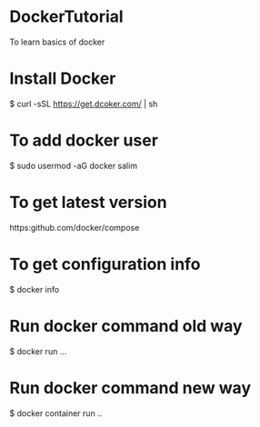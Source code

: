 # DockerTutorial
To learn basics of docker 

# Install Docker
$ curl -sSL https://get.dcoker.com/ | sh

# To add docker user 
$ sudo usermod -aG docker salim

# To get latest version
https:github.com/docker/compose

# To get configuration info
$ docker info

# Run docker command old way
$ docker run ...

# Run docker command new way
$ docker container run ..
